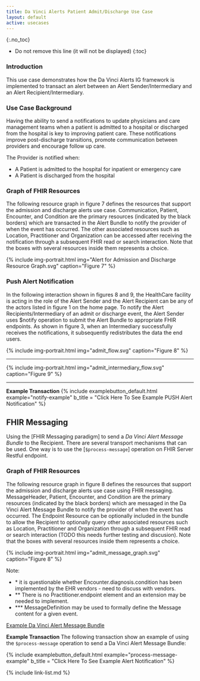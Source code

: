 ```yaml
---
title: Da Vinci Alerts Patient Admit/Discharge Use Case
layout: default
active: usecases
---
```


{:.no_toc}

<!-- TOC  the css styling for this is \pages\assets\css\project.css under 'markdown-toc'-->

* Do not remove this line (it will not be displayed)
{:toc}

###  Introduction

This use case demonstrates how the Da Vinci Alerts IG framework is implemented to transact an alert between an Alert Sender/Intermediary and an Alert Recipient/Intermediary.

### Use Case Background

Having the ability to send a notifications to update physicians and care management teams when a patient is admitted to a hospital or discharged from the hospital is key to improving patient care. These notifications improve post-discharge transitions, promote communication between providers and encourage follow up care.

The Provider is notified when:

- A Patient is admitted to the hospital for inpatient or emergency care
- A Patient is discharged from the hospital

<!--
- A Patient is transferred from one care unit to another
-->

### Graph of FHIR Resources

The following resource graph in figure 7 defines the resources that support the admission and discharge alerts use case.  Communication, Patient, Encounter, and Condition are the primary resources (indicated by the black borders) which are transacted in the Alert Bundle to notify the provider of when the event has occurred. The other associated resources such as Location, Practitioner and Organization can be accessed after receiving the notification through a subsequent FHIR read or search interaction.  Note that the boxes with several resources inside them represents a choice.

{% include img-portrait.html img="Alert for Admission and Discharge Resource Graph.svg" caption="Figure 7" %}

### Push Alert Notification

In the following interaction shown in figures 8 and 9, the HealthCare facility is acting in the role of the Alert Sender and the Alert Recipient can be any of the actors listed in figure 1 on the home page.  To notify the Alert Recipients/Intermediary of an admit or discharge event, the Alert Sender uses $notify operation to submit the Alert Bundle to appropriate FHIR endpoints. As shown in figure 3, when an Intermediary successfully receives the notifications, it subsequently redistributes the data the end users.

{% include img-portrait.html img="admit_flow.svg" caption="Figure 8" %}

---

{% include img-portrait.html img="admit_intermediary_flow.svg" caption="Figure 9" %}

---

**Example Transaction**
{% include examplebutton_default.html example="notify-example" b_title = "Click Here To See Example PUSH Alert Notification" %}
<br />

<!--{% raw %}

### FHIR Subscription Based Notification

The interaction diagram in figure 5 and 6 on the [Framework] page illustrates the sequences of events for subscribing for ADT Alerts and the subsequent notifications when the the event occurs.

{:.note-to-balloters}
Note to Balloters: We are actively seeking input on what additional work is needed to determine the best way to implement subscriptions for alert notification. See the [FHIR Subscription Based Notification] framework for further details.

{% endraw %}-->

## FHIR Messaging

Using the [FHIR Messaging paradigm] to send a *Da Vinci Alert Message Bundle* to the Recipient.  There are several transport mechanisms that can be used.  One way is to use the [`$process-message`] operation on FHIR Server Restful endpoint.

### Graph of FHIR Resources

The following resource graph in figure 8 defines the resources that support the admission and discharge alerts use case using FHIR messaging. MessageHeader, Patient, Encounter, and Condition are the primary resources (indicated by the black borders) which are messaged in the Da Vinci Alert Message Bundle to notify the provider of when the event has occurred. The Endpoint Resource can be optionally included in the bundle to allow the Recipient to optionally query other associated resources such as Location, Practitioner and Organization  through a subsequent FHIR read or search interaction (TODO this needs further testing and discusion).  Note that the boxes with several resources inside them represents a choice.

{% include img-portrait.html img="admit_message_graph.svg" caption="Figure 8" %}

Note:

- \* it is questionable whether Encounter.diagnosis.condition has been implemented by the EHR vendors - need to discuss with vendors.
- \** There is no Practitioner.endpoint element and an extension may be needed to implement.
- \*** MessageDefinition may be used to formally define the Message content for a given event.

[Example Da Vinci Alert Message Bundle](Bundle-201908121155.55-admit-01.html)

**Example Transaction**
The following transaction show an example of using the `$process-message` operation to send a Da Vinci Alert Message Bundle:

{% include examplebutton_default.html example="process-message-example" b_title = "Click Here To See Example Alert Notification" %}
<br />

{% include link-list.md %}
